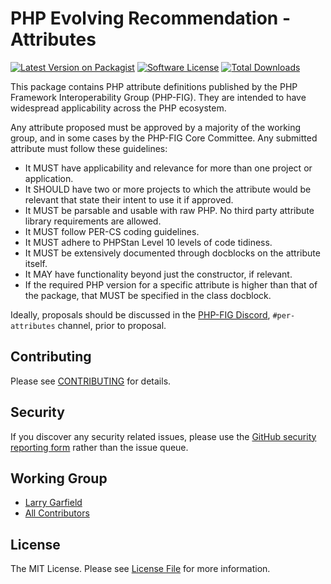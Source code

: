 # PHP Evolving Recommendation - Attributes

[![Latest Version on Packagist][ico-version]][link-packagist]
[![Software License][ico-license]](LICENSE.md)
[![Total Downloads][ico-downloads]][link-downloads]

This package contains PHP attribute definitions published by the PHP Framework Interoperability Group (PHP-FIG).  They are intended to have widespread applicability across the PHP ecosystem.

Any attribute proposed must be approved by a majority of the working group, and in some cases by the PHP-FIG Core Committee.  Any submitted attribute must follow these guidelines:

* It MUST have applicability and relevance for more than one project or application.
* It SHOULD have two or more projects to which the attribute would be relevant that state their intent to use it if approved.
* It MUST be parsable and usable with raw PHP.  No third party attribute library requirements are allowed.
* It MUST follow PER-CS coding guidelines.
* It MUST adhere to PHPStan Level 10 levels of code tidiness.
* It MUST be extensively documented through docblocks on the attribute itself.
* It MAY have functionality beyond just the constructor, if relevant.
* If the required PHP version for a specific attribute is higher than that of the package, that MUST be specified in the class docblock.

Ideally, proposals should be discussed in the [PHP-FIG Discord](https://discord.gg/php-fig), `#per-attributes` channel, prior to proposal.

## Contributing

Please see [CONTRIBUTING](CONTRIBUTING.md) for details.

## Security

If you discover any security related issues, please use the [GitHub security reporting form](https://github.com/php-fig/per-attributes/security) rather than the issue queue.

## Working Group

<!-- Add your own name here -->
- [Larry Garfield][link-crell]
- [All Contributors][link-contributors]

## License

The MIT License. Please see [License File](LICENSE.md) for more information.

[ico-version]: https://img.shields.io/packagist/v/fig/attributes.svg?style=flat-square
[ico-license]: https://img.shields.io/badge/License-MIT-green.svg?style=flat-square
[ico-downloads]: https://img.shields.io/packagist/dt/fig/attributes.svg?style=flat-square

[link-packagist]: https://packagist.org/packages/fig/attributes
[link-downloads]: https://packagist.org/packages/fig/attributes
[link-crell]: https://github.com/Crell
[link-contributors]: ../../contributors
